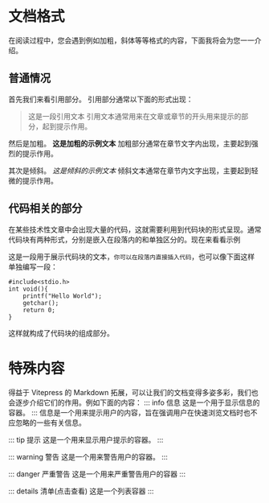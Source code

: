 # 文档格式

在阅读过程中，您会遇到例如加粗，斜体等等格式的内容，下面我将会为您一一介绍。

## 普通情况

首先我们来看引用部分。
引用部分通常以下面的形式出现：
> 这是一段引用文本
引用文本通常用来在文章或章节的开头用来提示的部分，起到提示作用。

然后是加粗。
**这是加粗的示例文本**
加粗部分通常在章节文字内出现，主要起到强烈的提示作用。

其次是倾斜。
*这是倾斜的示例文本*
倾斜文本通常在章节内文字出现，主要起到轻微的提示作用。

## 代码相关的部分
在某些技术性文章中会出现大量的代码，这就需要利用到代码块的形式呈现。通常代码块有两种形式，分别是嵌入在段落内的和单独区分的。现在来看看示例

这是一段用于展示代码块的文本，`你可以在段落内直接插入代码`，也可以像下面这样单独编写一段：
```
#include<stdio.h>
int void(){
    printf("Hello World");
    getchar();
    return 0;
}
```
这样就构成了代码块的组成部分。

# 特殊内容
得益于 Vitepress 的 Markdown 拓展，可以让我们的文档变得多姿多彩，我们也会逐步介绍它们的作用。例如下面的内容：
::: info 信息
这是一个用于显示信息的容器。
:::
信息是一个用来提示用户的内容，旨在强调用户在快速浏览文档时也不应忽略的一些有关信息。

::: tip 提示
这是一个用来显示用户提示的容器。
:::


::: warning 警告
这是一个用来警告用户的容器。
:::

::: danger 严重警告
这是一个用来严重警告用户的容器
:::

::: details 清单(点击查看)
这是一个列表容器
:::